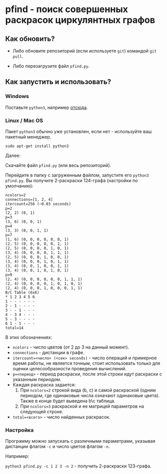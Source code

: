# pfind - поиск совершенных раскрасок циркулянтных графов

## Как обновить?

* Либо обновите репозиторий (если используете `git`) командой `git pull`.

* Либо перезагрузите файл `pfind.py`.

## Как запустить и использовать?

### Windows
Поставьте `python3`, например [отсюда](https://www.python.org/downloads/release/python-384/).

### Linux / Mac OS
Пакет `python3` обычно уже установлен, если нет - используйте ваш пакетный менеджер.

`sudo apt-get install python3`

Далее:

Скачайте файл `pfind.py` (или весь репозиторий).

Перейдите в папку с загруженным файлом, запустите его `python3 pfind.py`. Вы получите 2-раскраски 124-графа (настройки по умолчанию):
```
ncolors=2
connections=[1, 2, 4]
itercount=256 (~0.03 seconds)
p=2
(2, 2) (0, 1)
p=3
(3, 6) (0, 0, 1)
p=4
(3, 3) (0, 0, 1, 1)
p=7
(1, 6) (0, 0, 0, 0, 0, 0, 1)
(2, 5) (0, 0, 0, 0, 0, 1, 1)
(2, 5) (0, 0, 0, 0, 1, 0, 1)
(3, 4) (0, 0, 0, 0, 1, 1, 1)
(2, 5) (0, 0, 0, 1, 0, 0, 1)
(3, 4) (0, 0, 0, 1, 0, 1, 1)
(3, 4) (0, 0, 1, 0, 0, 1, 1)
(3, 4) (0, 0, 1, 0, 1, 0, 1)
p=9
(2, 4) (0, 0, 0, 0, 0, 0, 1, 1, 1)
(2, 4) (0, 0, 0, 0, 1, 0, 1, 0, 1)
(2, 4) (0, 0, 0, 1, 0, 0, 0, 1, 1)
B/C Table (6x6)
* 1 2 3 4 5 6
1 - - - - - -
2 - 1 - - - -
3 - - 1 - - -
4 - 3 4 - - -
5 - 3 - - - -
6 1 - 1 - - -
total=14
```

В этих обозначениях:

* `ncolors` - число цветов (от 2 до 3 на данный момент).
* `connections` - дистанции в графе.
* `itercount=<число> (<сек> seconds)` - число операций и примерное время работы, не является точным, стоит использовать только для оценки целесообразности проведения вычислений.
* `p=<период>` - период раскраски, после этой строки идут раскраски с указанным периодом.
* Каждая раскраска задается:
    1. При `ncolors=2` строкой вида (b, c) и самой раскраской (одним периодом, где одинаковые числа означают одинаковые цвета). Также в конце будет выведена b\c таблица.
    2. При `ncolors=3` раскраской и ее матрицей параметров на следующей строке.
* `total=<всего>` - число найденных раскрасок.

### Настройка

Программу можно запускать с различными параметрами, указывая дистанции флагом `-c` и число цветов флагом `-n`.

Например:

`python3 pfind.py -c 1 2 3 -n 2` - получить 2-раскраски 123-графа.